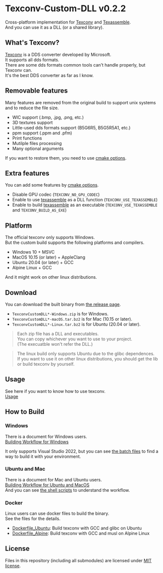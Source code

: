# Texconv-Custom-DLL v0.2.2

Cross-platform implementation for [Texconv](https://github.com/microsoft/DirectXTex/wiki/Texconv) and [Texassemble](https://github.com/Microsoft/DirectXTex/wiki/Texassemble).  
And you can use it as a DLL (or a shared library).  

## What's Texconv?

[Texconv](https://github.com/microsoft/DirectXTex/wiki/Texconv)
is a DDS converter developed by Microsoft.  
It supports all dds formats.  
There are some dds formats common tools can't handle properly, but Texconv can.  
It's the best DDS converter as far as I know.  

## Removable features

Many features are removed from the original build to support unix systems and to reduce the file size.  
-   WIC support (.bmp, .jpg, .png, etc.)
-   3D textures support
-   Little-used dds formats support (B5G6R5, B5G5R5A1, etc.)
-   ppm support (.ppm and .pfm)
-   Print functions
-   Mutilple files processing
-   Many optional arguments

If you want to restore them, you need to use [cmake options](./CMake-Options.md).

## Extra features

You can add some features by [cmake options](./CMake-Options.md).
-   Disable GPU codec (`TEXCONV_NO_GPU_CODEC`)
-   Enable to use [texassemble](https://github.com/microsoft/DirectXTex/wiki/Texassemble) as a DLL function (`TEXCONV_USE_TEXASSEMBLE`)
-   Enable to build [texassemble](https://github.com/microsoft/DirectXTex/wiki/Texassemble) as an executable (`TEXCONV_USE_TEXASSEMBLE` and `TEXCONV_BUILD_AS_EXE`)

## Platform

The official texconv only supports Windows.  
But the custom build supports the following platforms and compilers.

-   Windows 10 + MSVC
-   MacOS 10.15 (or later) + AppleClang
-   Ubuntu 20.04 (or later) + GCC
-   Alpine Linux + GCC

And it might work on other linux distributions.  

## Download

You can download the built binary from [the release page](https://github.com/matyalatte/Texconv-Custom-DLL/releases).  

-   `TexconvCustomDLL*-Windows.zip` is for Windows.
-   `TexconvCustomDLL*-macOS.tar.bz2` is for Mac (10.15 or later).
-   `TexconvCustomDLL*-Linux.tar.bz2` is for Ubuntu (20.04 or later).
 
> Each zip file has a DLL and executables.  
> You can copy whichever you want to use to your project.  
> (The execuatble won't refer the DLL.)  

> The linux build only supports Ubuntu due to the glibc dependences.  
> If you want to use it on other linux distributions, you should get the lib or build texconv by yourself.  

## Usage

See here if you want to know how to use texconv.  
[Usage](./Usage.md)  

## How to Build

### Windows

There is a document for Windows users.  
[Building Workflow for Windows](./Build-on-Windows.md)  

It only supports Visual Studio 2022, but you can see [the batch files](../batch_files/) to find a way to build it with your environment.  

### Ubuntu and Mac

There is a document for Mac and Ubuntu users.  
[Building Workflow for Ubuntu and MacOS](./Build-on-Unix.md)  
And you can see [the shell scripts](../shell_scripts/) to understand the workflow.  

### Docker

Linux users can use docker files to build the binary.  
See the files for the details.  

- [Dockerfile_Ubuntu](../Dockerfile_Ubuntu): Build texconv with GCC and glibc on Ubuntu
- [Dockerfile_Alpine](../Dockerfile_Alpine): Build texconv with GCC and musl on Alpine Linux

## License
Files in this repository (including all submodules) are licensed under [MIT license](../LICENSE).
